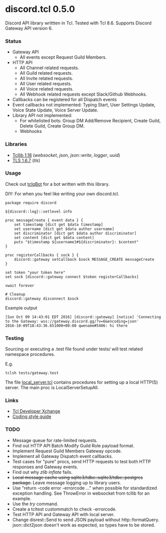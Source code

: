 # discord.tcl 0.5.0
Discord API library writtten in Tcl.
Tested with Tcl 8.6.
Supports Discord Gateway API version 6.

### Status

- Gateway API
  - All events except Request Guild Members.
- HTTP API
  - All Channel related requests.
  - All Guild related requests.
  - All Invite related requests.
  - All User related requests.
  - All Voice related requests.
  - All Webhook related requests except Slack/Github Webhooks.
- Callbacks can be registered for all Dispatch events
- Event callbacks not implemented: Typing Start, User Settings Update,
  Voice State Update, Voice Server Update.
- Library API not implemented:
  - For whitelisted bots: Group DM Add/Remove Recipient, Create Guild,
    Delete Guild, Create Group DM.
  - Webhooks

### Libraries

- [Tcllib 1.18](http://www.tcl.tk/software/tcllib) (*websocket*, *json*,
    *json::write*, *logger*, *uuid*)
- [TLS 1.6.7](https://sourceforge.net/projects/tls) (*tls*)

### Usage
Check out [tclqBot](https://github.com/qwename/tclqBot) for a bot written
with this library.

DIY: For when you feel like writing your own discord.tcl.
```
package require discord

${discord::log}::setlevel info

proc messageCreate { event data } {
    set timestamp [dict get $data timestamp]
    set username [dict get $data author username]
    set discriminator [dict get $data author discriminator]
    set content [dict get $data content]
    puts "$timestamp ${username}#${discriminator}: $content"
}

proc registerCallbacks { sock } {
    discord::gateway setCallback $sock MESSAGE_CREATE messageCreate
}

set token "your token here"
set sock [discord::gateway connect $token registerCallbacks]

vwait forever

# Cleanup
discord::gateway disconnect $sock
```

Example output
```
[Sun Oct 09 14:43:01 EDT 2016] [discord::gateway] [notice] 'Connecting to the Gateway: wss://gateway.discord.gg/?v=6&encoding=json'
2016-10-09T18:43:36.651000+00:00 qwename#5406: hi there
```

### Testing

Sourcing or executing a .test file found under tests/ will test related
namespace procedures.

E.g.
```
tclsh tests/gateway.test
```

The file [local\_server.tcl](/tests/local_server.tcl) contains procedures for
setting up a local HTTP(S) server. The main proc is LocalServerSetupAll.

### Links

- [Tcl Developer Xchange](https://tcl.tk)
- [Coding style guide](http://www.tcl.tk/doc/styleGuide.pdf)

### TODO

- Message queue for rate-limited requests.
- Find out HTTP API Batch Modify Guild Role payload format.
- Implement Request Guild Members Gateway opcode.
- Implement all Gateway Dispatch event callbacks.
- Test cases for "pure" procs, send HTTP requests to test both HTTP responses
  and Gateway events.
- Find out why *zlib inflate* fails.
- ~~Local message cache using sqlite3/tdbc::sqlite3/tdbc::postgres package.~~
  Leave message logging up to library users.
- Use "return -code error -errorcode ..." when possible for standardized
  exception handling. See ThrowError in websocket from tcllib for an example.
- Use the *try* command.
- Create a tcltest custommatch to check -errorcode.
- Test HTTP API and Gateway API with local server.
- Change disrest::Send to send JSON payload without http::formatQuery.
  json::dict2json doesn't work as expected, so types have to be stored.
